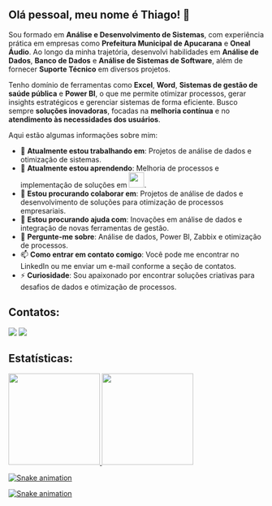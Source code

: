 ## Olá pessoal, meu nome é Thiago! 👋

Sou formado em **Análise e Desenvolvimento de Sistemas**, com experiência prática em empresas como **Prefeitura Municipal de Apucarana** e **Oneal Áudio**. Ao longo da minha trajetória, desenvolvi habilidades em **Análise de Dados**, **Banco de Dados** e **Análise de Sistemas de Software**, além de fornecer **Suporte Técnico** em diversos projetos. 

Tenho domínio de ferramentas como **Excel**, **Word**, **Sistemas de gestão de saúde pública** e **Power BI**, o que me permite otimizar processos, gerar insights estratégicos e gerenciar sistemas de forma eficiente. Busco sempre **soluções inovadoras**, focadas na **melhoria contínua** e no **atendimento às necessidades dos usuários**.

Aqui estão algumas informações sobre mim:

- 🔭 **Atualmente estou trabalhando em**: Projetos de análise de dados e otimização de sistemas.
- 🌱 **Atualmente estou aprendendo**: Melhoria de processos e implementação de soluções em <img src="https://cdn.jsdelivr.net/gh/devicons/devicon@latest/icons/python/python-original-wordmark.svg" width="30" height="30"/>. 
- 👯 **Estou procurando colaborar em**: Projetos de análise de dados e desenvolvimento de soluções para otimização de processos empresariais.
- 🤔 **Estou procurando ajuda com**: Inovações em análise de dados e integração de novas ferramentas de gestão.
- 💬 **Pergunte-me sobre**: Análise de dados, Power BI, Zabbix e otimização de processos.
- 📫 **Como entrar em contato comigo**: Você pode me encontrar no LinkedIn ou me enviar um e-mail conforme a seção de contatos.
- ⚡ **Curiosidade**: Sou apaixonado por encontrar soluções criativas para desafios de dados e otimização de processos.


## Contatos:

<div>
<a href = "mailto:thiago.soad.sene@gmail.com"><img loading="lazy" src="https://img.shields.io/badge/Gmail-D14836?style=for-the-badge&logo=gmail&logoColor=white" target="_blank"></a>
<a href="https://www.linkedin.com/in/thiagosene?" target="_blank"><img loading="lazy" src="https://img.shields.io/badge/-LinkedIn-%230077B5?style=for-the-badge&logo=linkedin&logoColor=white" target="_blank"></a>   
</div>

## Estatísticas:
<div>
<a href="https://github.com/thiago-sene">
<img loading="lazy" height="180em" src="https://github-readme-stats.vercel.app/api/top-langs/?username=thiago-sene&layout=compact&langs_count=7&theme=dracula"/>
<img loading="lazy" height="180em" src="https://github-readme-stats.vercel.app/api?username=thiago-sene&show_icons=true&theme=dracula&include_all_commits=true&count_private=true"/>

![Snake animation](https://raw.githubusercontent.com/thiago-sene/repository-name/main/dist/github-snake.svg)

</div>
  
![Snake animation](https://github.com/thiago-sene/thiago-sene/blob/output/github-contribution-grid-snake.svg)
